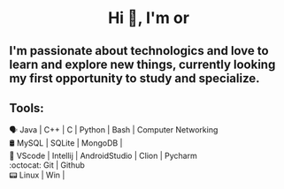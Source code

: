 <h1 align="center">Hi 👋, I'm or</h1>

## I'm passionate about technologics and love to learn and explore new things, currently looking my first opportunity to study and specialize.


## Tools:
🗣 Java | C++ | C | Python | Bash | Computer Networking <br />
🛢️ MySQL | SQLite | MongoDB | <br />
🎲 VScode | Intellij | AndroidStudio | Clion | Pycharm <br />
:octocat: Git | Github <br />
📟 Linux | Win |
